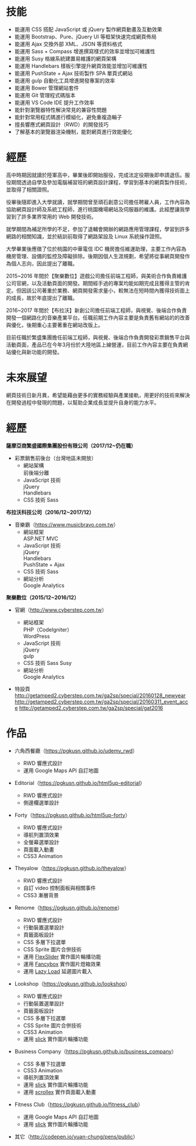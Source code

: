 ﻿# 技能
- 能運用 CSS 搭配 JavaScript 或 jQuery 製作網頁動畫及互動效果
- 能運用 Bootstrap、Pure、jQuery UI 等框架快速完成網頁佈局
- 能運用 Ajax 交換外部 XML、JSON 等資料格式
- 能運用 Sass + Compass 增進撰寫樣式的效率並增加可維護性
- 能運用 Susy 格線系統建置易維護的網頁架構
- 能運用 Handlebars 樣板引擎提升網頁效能並增加可維護性
- 能運用 PushState + Ajax 技術製作 SPA 單頁式網站
- 能運用 gulp 自動化工具增進開發專案的效率
- 能運用 Bower 管理網站套件
- 能運用 Git 管理程式碼版本
- 能運用 VS Code IDE 提升工作效率
- 能針對瀏覽器特性解決常見的兼容性問題
- 能針對常用程式碼進行模組化，避免重複造輪子
- 擅長響應式網頁設計（RWD）的開發技巧
- 了解基本的瀏覽器渲染機制，能對網頁進行效能優化
<!-- - 了解基本的 SEO 優化技巧 -->
<!-- - 了解基本的無障礙網站開發規範 -->

# 經歷
高中時期因就讀於陸軍高中，畢業後即開始服役，完成法定役期後即申請退伍。服役期間透過自學及參加電腦補習班的網頁設計課程，學習到基本的網頁製作技術，並取得了相關證照。

役畢後隨即進入大學就讀，就學期間曾至頑石創意公司擔任聘雇人員，工作內容為協助網頁設計師及系統工程師，進行桃園機場網站及伺服器的維護。此經歷讓我學習到了許多業界常用的 Web 開發技術。

就學期間為補足所學的不足，參加了退輔會開辦的網路應用管理課程，學習到許多網路的相關知識，並於結訓前取得了網路架設及 Linux 系統操作證照。

大學畢業後應徵了位於桃園的中華電信 IDC 機房擔任維運助理，主要工作內容為機房管理、設備的監控及障礙排除。後期因個人生涯規劃，希望將從事網頁開發作為個人志向，因此提出了離職。

2015~2016 年間於【聚樂數位】遊戲公司擔任前端工程師，與美術合作負責維護公司官網，以及活動頁面的開發。期間經手過的專案均能如期完成且獲得主管的肯定。但因該公司著重於業務、網頁開發需求量小，較無法在短時間內獲得技術面上的成長，故於年底提出了離職。

2016~2017 年間於【布拉沃】新創公司擔任前端工程師，與視覺、後端合作負責開發一個網路化的音樂產業平台。任職前期工作內容主要是負責舊有網站的的改善與優化，後期重心主要著重在網站改版上。

目前任職於繁盛集團擔任前端工程師，與視覺、後端合作負責開發彩票銷售平台與活動頁面，產品已在今年3月份於大陸地區上線營運，目前工作內容主要在負責網站優化與新功能的開發。

# 未來展望
網頁技術日新月異，希望能藉由更多的實務經驗與產業接軌，用更好的技術來解決在開發過程中發現的問題，以幫助企業成長並提升自身的能力水平。

# 經歷
**薩摩亞商繁盛國際集團股份有限公司（2017/12~仍在職）**
- 彩票銷售前後台（台灣地區未開放）
	- 網站架構  
		前後端分離
	- JavaScript 技術  
		jQuery  
		Handlebars
	- CSS 技術
		Sass

**布拉沃科技公司（2016/12~2017/12）**
- 音樂霸（<https://www.musicbravo.com.tw>）  
	- 網站框架  
		ASP.NET MVC
	- JavaScript 技術  
		jQuery  
		Handlebars  
		PushState + Ajax
	- CSS 技術
		Sass
	- 網站分析  
		Google Analytics

**聚樂數位（2015/12~2016/12）**
- 官網（<http://www.cyberstep.com.tw>）
	- 網站框架  
		PHP（CodeIgniter）  
		WordPress
	- JavaScript 技術  
		jQuery  
		gulp
	- CSS 技術
		Sass
		Susy
	- 網站分析  
		Google Analytics

- 特設頁  
  <http://getamped2.cyberstep.com.tw/ga2sp/special/20160128_newyear>
  <http://getamped2.cyberstep.com.tw/ga2sp/special/20160311_event_acce>
  <http://getamped2.cyberstep.com.tw/ga2sp/special/gat2016>

# 作品
- 六角西餐廳（<https://pgkusn.github.io/udemy_rwd>）
	- RWD 響應式設計
	- 運用 Google Maps API 自訂地圖

- Editorial（<https://pgkusn.github.io/html5up-editorial>）
	- RWD 響應式設計
	- 側邊欄選單設計

- Forty（<https://pgkusn.github.io/html5up-forty>）
	- RWD 響應式設計
	- 導航列置頂效果
	- 全螢幕選單設計
	- 頁面載入動畫
	- CSS3 Animation

- Theyalow（<https://pgkusn.github.io/theyalow>）
	- RWD 響應式設計
	- 自訂 video 控制面板與相關事件
	- CSS3 漸層背景

- Renome（<https://pgkusn.github.io/renome>）
	- RWD 響應式設計
	- 行動裝置選單設計
	- 頁籤面板設計
	- CSS 多層下拉選單
	- CSS Sprite 圖片合併技術
	- 運用 [FlexSlider](http://flexslider.woothemes.com) 實作圖片輪播功能
	- 運用 [Fancybox](http://fancyapps.com/fancybox) 實作圖片燈箱效果
	- 運用 [Lazy Load](http://www.appelsiini.net/projects/lazyload) 延遲圖片載入

- Lookshop（<https://pgkusn.github.io/lookshop>）
	- RWD 響應式設計
	- 行動裝置選單設計
	- 頁籤面板設計
	- CSS 多層下拉選單
	- CSS Sprite 圖片合併技術
	- CSS3 Animation
	- 運用 [slick](http://kenwheeler.github.io/slick) 實作圖片輪播功能

- Business Company（<https://pgkusn.github.io/business_company>）
	- CSS 多層下拉選單
	- CSS3 Animation
	- 導航列置頂效果
	- 運用 [slick](http://kenwheeler.github.io/slick) 實作圖片輪播功能
	- 運用 [scrollex](https://github.com/ajlkn/jquery.scrollex) 實作頁面載入動畫

- Fitness Club（<https://pgkusn.github.io/fitness_club>）
	- 運用 Google Maps API 自訂地圖
	- 運用 [slick](http://kenwheeler.github.io/slick) 實作圖片輪播功能

- 其它（<http://codepen.io/yuan-chung/pens/public>）

<!-- - Ticket 訂票紀錄（<http://yuan-chung.clouds.twgogo.org/site/ticket>）
	- 運用 jQuery Mobile 建置網頁架構
	- 運用 HTML5 Web Storage 存取 Client 端資料
	- 運用 PHP + MySQL 進行資料備份 & 還原 -->

<!-- - 不可來書店（<http://yuan-chung.clouds.twgogo.org/site/bookstore/public>）
	- 運用 PHP + MySQL 搭配 Laravel Framework 建置網頁架構
	- 運用 Bootstrap theme、jQuery UI 建置網頁佈局 -->

